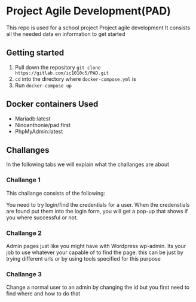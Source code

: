 # Project Agile Development(PAD)

This repo is used for a school project Project agile development 
It consists all the needed data en information to get started 
## Getting started

1.  Pull down the repository `git clone https://gitlab.com/ic1010c5/PAD.git`
2. `cd` into the directory where `docker-compose.yml` is
3. Run `docker-compose up`

## Docker containers Used

- Mariadb:latest
- Ninoanthonie/pad:first
- PhpMyAdmin:latest

## Challanges
In the following tabs we will explain what the challanges are about
### Challange 1 
This challange consists of the following:

You need to try login/find the credentials for a user. When the credenstials are found put them into the login form, you will get a pop-up that shows if you where successful or not.

### Challange 2 
Admin pages just like you might have with Wordpress wp-admin. Its your job to use whatever your capable of to find the page. this can be just by trying different urls or by using tools specified for this purpose

### Challange 3
Change a normal user to an admin by changing the id 
but you first need to find where and how to do that
